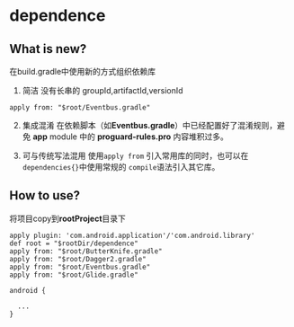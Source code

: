 # dependence

## What is new?
在build.gradle中使用新的方式组织依赖库

1. 简洁
没有长串的 groupId,artifactId,versionId
```
apply from: "$root/Eventbus.gradle"
```

2. 集成混淆
在依赖脚本（如**Eventbus.gradle**）中已经配置好了混淆规则，避免 **app** module 中的 **proguard-rules.pro** 内容堆积过多。

3. 可与传统写法混用
使用`apply from` 引入常用库的同时，也可以在 `dependencies{}`中使用常规的 `compile`语法引入其它库。

## How to use?
将项目copy到**rootProject**目录下

```
apply plugin: 'com.android.application'/'com.android.library'
def root = "$rootDir/dependence"
apply from: "$root/ButterKnife.gradle"
apply from: "$root/Dagger2.gradle"
apply from: "$root/Eventbus.gradle"
apply from: "$root/Glide.gradle"

android {
  
  ...
}
```
